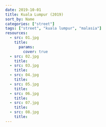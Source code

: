 ```yaml
---
date: 2019-10-01
title: Kuala Lumpur (2019)
sort_by: Name
categories: ["street"]
tags: ["street", "kuala lumpur", "malasia"]
resources:
  - src: 01.jpg
    title: 
      params:
        cover: true
  - src: 02.jpg
    title: 
  - src: 03.jpg
    title: 
  - src: 04.jpg
    title: 
  - src: 05.jpg
    title: 
  - src: 06.jpg
    title: 
  - src: 07.jpg
    title: 
  - src: 08.jpg
    title:
---
```

